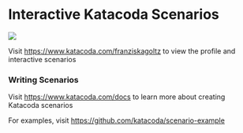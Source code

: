 # Interactive Katacoda Scenarios

[![](http://shields.katacoda.com/katacoda/franziskagoltz/count.svg)](https://www.katacoda.com/franziskagoltz "Get your profile on Katacoda.com")

Visit https://www.katacoda.com/franziskagoltz to view the profile and interactive scenarios

### Writing Scenarios
Visit https://www.katacoda.com/docs to learn more about creating Katacoda scenarios

For examples, visit https://github.com/katacoda/scenario-example

